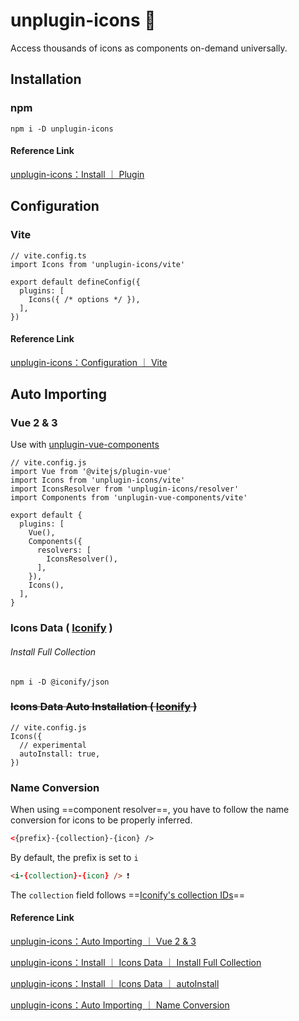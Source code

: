 # unplugin-icons 🧩

Access thousands of icons as components on-demand universally.

## Installation

### npm

```SH
npm i -D unplugin-icons
```

#### Reference Link

[unplugin-icons：Install ｜ Plugin](https://github.com/unplugin/unplugin-icons?tab=readme-ov-file#plugin)

## Configuration

### Vite

```JS
// vite.config.ts
import Icons from 'unplugin-icons/vite'

export default defineConfig({
  plugins: [
    Icons({ /* options */ }),
  ],
})
```

#### Reference Link

[unplugin-icons：Configuration ｜ Vite](https://github.com/unplugin/unplugin-icons?tab=readme-ov-file#plugin)

## Auto Importing

### Vue 2 & 3

Use with [unplugin-vue-components](https://github.com/antfu/unplugin-vue-components)

```JS
// vite.config.js
import Vue from '@vitejs/plugin-vue'
import Icons from 'unplugin-icons/vite'
import IconsResolver from 'unplugin-icons/resolver'
import Components from 'unplugin-vue-components/vite'

export default {
  plugins: [
    Vue(),
    Components({
      resolvers: [
        IconsResolver(),
      ],
    }),
    Icons(),
  ],
}
```

### Icons Data ( [Iconify](https://iconify.design/) )

###### Install Full Collection

```
npm i -D @iconify/json
```

### ~~Icons Data Auto Installation ( [Iconify](https://iconify.design/) )~~

```JS
// vite.config.js
Icons({
  // experimental
  autoInstall: true,
})
```

### Name Conversion

When using ==component resolver==, you have to follow the name conversion for icons to be properly inferred.

```HTML
<{prefix}-{collection}-{icon} />
```

By default, the prefix is set to `i`

```HTML
<i-{collection}-{icon} /> ❗️
```

The `collection` field follows ==[Iconify's collection IDs](https://icon-sets.iconify.design/)==

#### Reference Link

[unplugin-icons：Auto Importing ｜ Vue 2 & 3](https://github.com/unplugin/unplugin-icons?tab=readme-ov-file#auto-importing)

[unplugin-icons：Install ｜ Icons Data ｜ Install Full Collection](https://github.com/unplugin/unplugin-icons?tab=readme-ov-file#install-full-collection)

[unplugin-icons：Install ｜ Icons Data ｜ autoInstall
](https://github.com/unplugin/unplugin-icons?tab=readme-ov-file#icons-data)

[unplugin-icons：Auto Importing ｜ Name Conversion](https://github.com/unplugin/unplugin-icons?tab=readme-ov-file#name-conversion)
